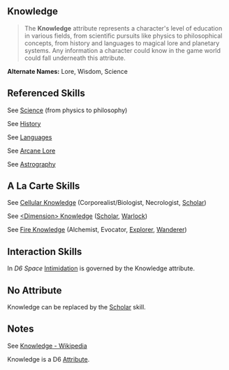 Knowledge
---------

> The __Knowledge__ attribute represents a character's level of education in various fields, from scientific pursuits like physics to philosophical concepts, from history and languages to magical lore and planetary systems. Any information a character could know in the game world could fall underneath this attribute.

__Alternate Names:__ Lore, Wisdom, Science

Referenced Skills
-----------------

See [Science](Science.md) (from physics to philosophy)

See [History](Scholar.md#history-of-area)

See [Languages](Languages.md)

See [Arcane Lore](ArcaneLore.md)

See [Astrography](Scholar.md#astrography)

A La Carte Skills
-----------------

See [Cellular Knowledge](Scholar.md#cellular-knowledge) (Corporealist/Biologist, Necrologist, [Scholar](ScholarProfession.md))

See [&lt;Dimension&gt; Knowledge](Scholar.md#dimension-knowledge) ([Scholar](ScholarProfession.md), [Warlock](Warlock.md))

See [Fire Knowledge](Scholar.md#fire-knowledge) (Alchemist, Evocator, [Explorer](Explorer.md), [Wanderer](Wanderer.md))

Interaction Skills
------------------

In _D6 Space_ [Intimidation](Initimidation.md) is governed by the Knowledge attribute.

No Attribute
------------

Knowledge can be replaced by the [Scholar](Scholar.md) skill.

Notes
-----

See [Knowledge - Wikipedia](https://en.wikipedia.org/wiki/Knowledge)

Knowledge is a D6 [Attribute](index.md#attributes).
